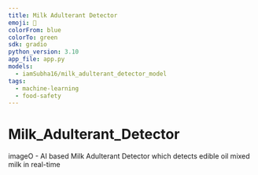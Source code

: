```yaml
---
title: Milk Adulterant Detector
emoji: 🥛
colorFrom: blue
colorTo: green
sdk: gradio
python_version: 3.10
app_file: app.py
models:
  - iamSubha16/milk_adulterant_detector_model
tags:
  - machine-learning
  - food-safety
---
```


# Milk_Adulterant_Detector
imageO - AI based Milk Adulterant Detector which detects edible oil mixed milk in real-time
